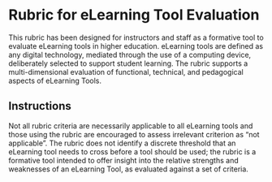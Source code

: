 # Rubric for eLearning Tool Evaluation

This rubric has been designed for instructors and staff as a formative tool to evaluate eLearning tools in higher education. eLearning tools
are defined as any digital technology, mediated through the use of a computing device, deliberately selected to support student learning.
The rubric supports a multi-dimensional evaluation of functional, technical, and pedagogical aspects of eLearning Tools.

## Instructions

Not all rubric criteria are necessarily applicable to all eLearning tools and those using the rubric are encouraged to assess irrelevant criterion as “not
applicable”. The rubric does not identify a discrete threshold that an eLearning tool needs to cross before a tool should be used; the rubric is a formative
tool intended to offer insight into the relative strengths and weaknesses of an eLearning Tool, as evaluated against a set of criteria.
